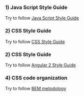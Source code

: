 ### 1) Java Script Style Guide
Try to follow [Java Script Style Guide](https://github.com/AleksandrCh/Style-guides/blob/master/JavaScriptStyleGuide.md)

### 2) CSS Style Guide
Try to follow [CSS Style Guide](https://github.com/AleksandrCh/Style-guides/blob/master/CSSStyleGuide.md)

### 2) CSS Style Guide
Try to follow [Angular 2 Style Guide](https://angular.io/docs/ts/latest/guide/style-guide.html)

### 4) CSS code organization
Try to follow [BEM metodology](https://en.bem.info/methodology/quick-start/)
